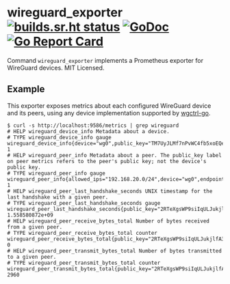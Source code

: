 # wireguard_exporter [![builds.sr.ht status](https://builds.sr.ht/~mdlayher/wireguard_exporter.svg)](https://builds.sr.ht/~mdlayher/wireguard_exporter?) [![GoDoc](https://godoc.org/github.com/mdlayher/wireguard_exporter?status.svg)](https://godoc.org/github.com/mdlayher/wireguard_exporter) [![Go Report Card](https://goreportcard.com/badge/github.com/mdlayher/wireguard_exporter)](https://goreportcard.com/report/github.com/mdlayher/wireguard_exporter)

Command `wireguard_exporter` implements a Prometheus exporter for WireGuard
devices. MIT Licensed.

## Example

This exporter exposes metrics about each configured WireGuard device and its
peers, using any device implementation supported by [wgctrl-go](https://github.com/WireGuard/wgctrl-go).

```text
$ curl -s http://localhost:9586/metrics | grep wireguard
# HELP wireguard_device_info Metadata about a device.
# TYPE wireguard_device_info gauge
wireguard_device_info{device="wg0",public_key="TM7UyJLMf7nPvWC4fb5xoEQedgQ9RwyyEaWGk1Zrow4="} 1
# HELP wireguard_peer_info Metadata about a peer. The public_key label on peer metrics refers to the peer's public key; not the device's public key.
# TYPE wireguard_peer_info gauge
wireguard_peer_info{allowed_ips="192.168.20.0/24",device="wg0",endpoint="192.168.1.150:51820",public_key="2RTeXgsWP9siIqULJukjlfA3SRYA3R6YsVnJ5GUzu3o="} 1
# HELP wireguard_peer_last_handshake_seconds UNIX timestamp for the last handshake with a given peer.
# TYPE wireguard_peer_last_handshake_seconds gauge
wireguard_peer_last_handshake_seconds{public_key="2RTeXgsWP9siIqULJukjlfA3SRYA3R6YsVnJ5GUzu3o="} 1.558580872e+09
# HELP wireguard_peer_receive_bytes_total Number of bytes received from a given peer.
# TYPE wireguard_peer_receive_bytes_total counter
wireguard_peer_receive_bytes_total{public_key="2RTeXgsWP9siIqULJukjlfA3SRYA3R6YsVnJ5GUzu3o="} 0
# HELP wireguard_peer_transmit_bytes_total Number of bytes transmitted to a given peer.
# TYPE wireguard_peer_transmit_bytes_total counter
wireguard_peer_transmit_bytes_total{public_key="2RTeXgsWP9siIqULJukjlfA3SRYA3R6YsVnJ5GUzu3o="} 2960
```
